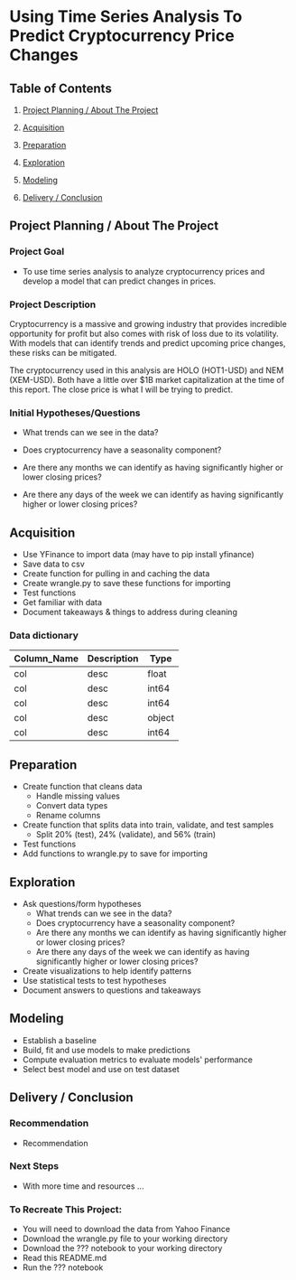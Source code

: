 # Using Time Series Analysis To Predict Cryptocurrency Price Changes

## Table of Contents

1. [Project Planning / About The Project](link)

2. [Acquisition](link)

3. [Preparation](link)

4. [Exploration](link)

5. [Modeling](link)

6. [Delivery / Conclusion](link)

## Project Planning / About The Project

### Project Goal

* To use time series analysis to analyze cryptocurrency prices and develop a model that can predict changes in prices.

### Project Description

Cryptocurrency is a massive and growing industry that provides incredible opportunity for profit but also comes with risk of loss due to its volatility. 
With models that can identify trends and predict upcoming price changes, these risks can be mitigated.

The cryptocurrency used in this analysis are HOLO (HOT1-USD) and NEM (XEM-USD). Both have a little over $1B market capitalization at the time of this report. The close price is what I will be trying to predict.

### Initial Hypotheses/Questions

* What trends can we see in the data?

* Does cryptocurrency have a seasonality component?

* Are there any months we can identify as having significantly higher or lower closing prices? 

* Are there any days of the week we can identify as having significantly higher or lower closing prices? 


## Acquisition

* Use YFinance to import data (may have to pip install yfinance)
* Save data to csv
* Create function for pulling in and caching the data
* Create wrangle.py to save these functions for importing
* Test functions
* Get familiar with data
* Document takeaways & things to address during cleaning 

### Data dictionary

|   Column_Name   | Description | Type      |
|   -----------   | ----------- | ---------- |
| col |  desc | float |
| col   |  desc | int64  |
| col      |  desc   | int64 |
| col      | desc | object |
| col      |  desc| int64 |

## Preparation

* Create function that cleans data
  * Handle missing values
  * Convert data types
  * Rename columns 
* Create function that splits data into train, validate, and test samples
  * Split 20% (test), 24% (validate), and 56% (train)
* Test functions
* Add functions to wrangle.py to save for importing

## Exploration 

* Ask questions/form hypotheses
  * What trends can we see in the data?
  * Does cryptocurrency have a seasonality component?
  * Are there any months we can identify as having significantly higher or lower closing prices? 
  * Are there any days of the week we can identify as having significantly higher or lower closing prices?
* Create visualizations to help identify patterns
* Use statistical tests to test hypotheses
* Document answers to questions and takeaways

## Modeling

* Establish a baseline
* Build, fit and use models to make predictions
* Compute evaluation metrics to evaluate models' performance
* Select best model and use on test dataset

## Delivery / Conclusion

### Recommendation
* Recommendation

### Next Steps
 * With more time and resources ...

### To Recreate This Project:
* You will need to download the data from Yahoo Finance
* Download the wrangle.py file to your working directory
* Download the ??? notebook to your working directory
* Read this README.md
* Run the ??? notebook
